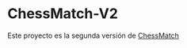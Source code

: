 # ChessMatch-V2
Este proyecto es la segunda versión de [ChessMatch](https://github.com/212113114/ChessMatch) 
